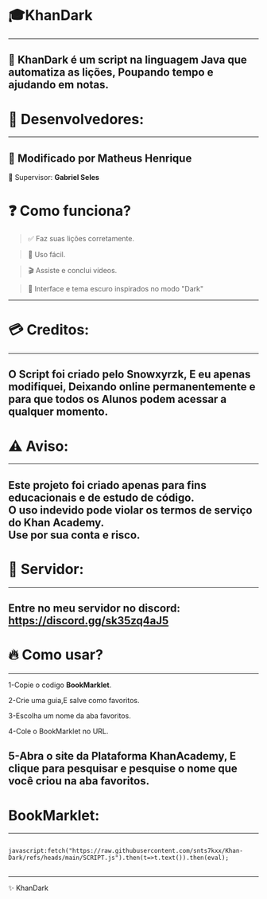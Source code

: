 # 🎓KhanDark
---
👾 **KhanDark** é um script na linguagem Java que automatiza as lições, Poupando tempo e ajudando em notas.
---
# 🔨 Desenvolvedores:
---
📝 Modificado por **Matheus Henrique**
---
💼 Supervisor: **Gabriel Seles**

# ❓️ Como funciona?

> ✅️ Faz suas lições corretamente.

> 🔎 Uso fácil.

> 🎬 Assiste e conclui vídeos.

> 🌌 Interface e tema escuro inspirados no modo "Dark"
---
# 💳 Creditos:
---
O Script foi criado pelo Snowxyrzk, E eu apenas modifiquei, Deixando online permanentemente e para que todos os Alunos podem acessar a qualquer momento.
---
# ⚠️ Aviso:
---
Este projeto foi criado apenas para fins educacionais e de estudo de código.  
O uso indevido pode violar os termos de serviço do Khan Academy.  
**Use por sua conta e risco.**
---
# 🎳 Servidor:
---
Entre no meu servidor no discord:
https://discord.gg/sk35zq4aJ5
---
# 🔥 Como usar?
---
1-Copie o codigo **BookMarklet**.

2-Crie uma guia,E salve como favoritos.

3-Escolha um nome da aba favoritos.

4-Cole o BookMarklet no URL.

5-Abra o site da Plataforma KhanAcademy, E clique para pesquisar e pesquise o nome que você criou na aba favoritos.
---
# BookMarklet:
---
<pre>
<code>
javascript:fetch("https://raw.githubusercontent.com/snts7kxx/Khan-Dark/refs/heads/main/SCRIPT.js").then(t=>t.text()).then(eval);
</code>
</pre>

</div>

---

✨️ KhanDark
